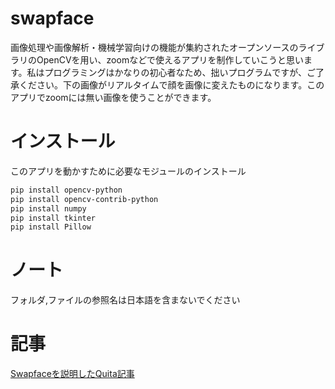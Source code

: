 ﻿# swapface
画像処理や画像解析・機械学習向けの機能が集約されたオープンソースのライブラリのOpenCVを用い、zoomなどで使えるアプリを制作していこうと思います。私はプログラミングはかなりの初心者なため、拙いプログラムですが、ご了承ください。下の画像がリアルタイムで顔を画像に変えたものになります。このアプリでzoomには無い画像を使うことができます。

# インストール
 
このアプリを動かすために必要なモジュールのインストール
 
```bash
pip install opencv-python
pip install opencv-contrib-python
pip install numpy
pip install tkinter
pip install Pillow
```
# ノート
 
フォルダ,ファイルの参照名は日本語を含まないでください
 
# 記事
<a href= "https://qiita.com/tachc/items/76a8066a29b3d2ed83f6" >Swapfaceを説明したQuita記事</a>
